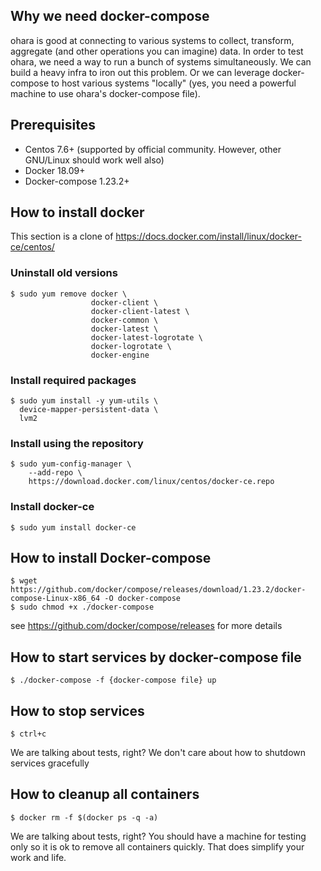 ## Why we need docker-compose

ohara is good at connecting to various systems to collect, transform, aggregate (and other operations you can imagine)
data. In order to test ohara, we need a way to run a bunch of systems simultaneously. We can build a heavy infra
to iron out this problem. Or we can leverage docker-compose to host various systems "locally" (yes, you need a powerful
machine to use ohara's docker-compose file).  

## Prerequisites

* Centos 7.6+ (supported by official community. However, other GNU/Linux should work well also)
* Docker 18.09+
* Docker-compose 1.23.2+

## How to install docker

This section is a clone of https://docs.docker.com/install/linux/docker-ce/centos/

### Uninstall old versions
```
$ sudo yum remove docker \
                  docker-client \
                  docker-client-latest \
                  docker-common \
                  docker-latest \
                  docker-latest-logrotate \
                  docker-logrotate \
                  docker-engine
```
### Install required packages
```
$ sudo yum install -y yum-utils \
  device-mapper-persistent-data \
  lvm2
```
### Install using the repository
```
$ sudo yum-config-manager \
    --add-repo \
    https://download.docker.com/linux/centos/docker-ce.repo
```
### Install docker-ce
```
$ sudo yum install docker-ce
```

## How to install Docker-compose
```
$ wget https://github.com/docker/compose/releases/download/1.23.2/docker-compose-Linux-x86_64 -O docker-compose
$ sudo chmod +x ./docker-compose
```
see https://github.com/docker/compose/releases for more details

## How to start services by docker-compose file
```
$ ./docker-compose -f {docker-compose file} up
```

## How to stop services
```
$ ctrl+c
```
We are talking about tests, right? We don't care about how to shutdown services gracefully

## How to cleanup all containers
```
$ docker rm -f $(docker ps -q -a)
```
We are talking about tests, right? You should have a machine for testing only so it is ok to remove all containers quickly.
That does simplify your work and life.